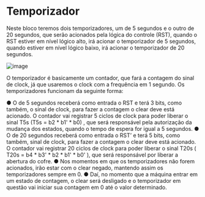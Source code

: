 # Temporizador

Neste bloco teremos dois temporizadores, um de 5 segundos e o outro de 20 segundos, que serão acionados pela lógica do controle (RST), quando o RST estiver em nível lógico alto, irá acionar o temporizador de 5 segundos, quando estiver em nível lógico baixo, irá acionar o temporizador de 20 segundos.

![image](https://github.com/Projetos-desenvolvidos-nas-disciplinas/Temporizador/assets/83460164/ff624eaa-4f24-49e0-8378-d4c8247cb494)

O temporizador é basicamente um contador, que fará a contagem do sinal de clock, já que usaremos o clock com a frequência em 1 segundo. Os temporizadores funcionam da seguinte forma:

● O de 5 segundos receberá como entrada o RST e terá 3 bits, como também, o sinal de clock, para fazer a contagem o clear deve está acionado. O contador vai registrar 5 ciclos de clock para poder liberar o sinal T5s (T5s = b2 * b1' * b0) , que será
responsável pela autorização da mudança dos estados, quando o tempo de espera for igual a 5 segundos.
● O de 20 segundos receberá como entrada o RST’ e terá 5 bits, como também, sinal de clock, para fazer a contagem o clear deve está acionado. O contador vai registrar 20 ciclos de clock para poder liberar o sinal T20s ( T20s = b4 * b3' * b2 * b1' * b0' ), que será responsável por liberar a abertura do cofre.
● Nos momentos em que os temporizadores não forem acionados, irão estar com o clear negado, mantendo assim os temporizadores sempre em 0.
● Daí, no momento que a máquina entrar em um estado de contagem, o clear será desligado e o temporizador em questão vai iniciar sua contagem em 0 até o valor determinado.
